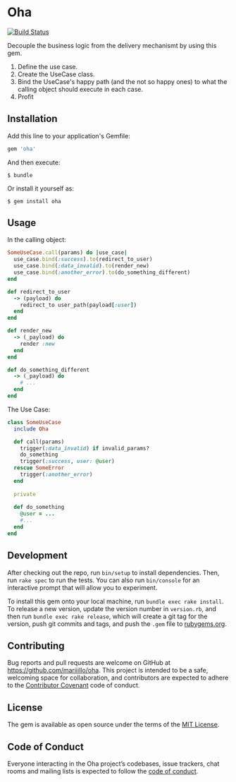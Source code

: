 # Oha
[![Build Status](https://travis-ci.org/mariiillo/oha.svg?branch=master)](https://travis-ci.org/mariiillo/oha)

Decouple the business logic from the delivery mechanismt by using this gem.
1. Define the use case.
2. Create the UseCase class.
3. Bind the UseCase's happy path (and the not so happy ones) to what the calling object should execute in each case.
4. Profit

## Installation

Add this line to your application's Gemfile:

```ruby
gem 'oha'
```

And then execute:

    $ bundle

Or install it yourself as:

    $ gem install oha

## Usage

In the calling object:
```ruby
SomeUseCase.call(params) do |use_case|
  use_case.bind(:success).to(redirect_to_user)
  use_case.bind(:data_invalid).to(render_new)
  use_case.bind(:another_error).to(do_something_different)
end

def redirect_to_user
  -> (payload) do
    redirect_to user_path(payload[:user])
  end
end

def render_new
  -> (_payload) do
    render :new
  end
end

def do_something_different
  -> (_payload) do
    # ...
  end
end
```

The Use Case:
```ruby
class SomeUseCase
  include Oha

  def call(params)
    trigger(:data_invalid) if invalid_params?
    do_something
    trigger(:success, user: @user)
  rescue SomeError
    trigger(:another_error)
  end
  
  private
  
  def do_something
    @user = ...
    #...
  end
end
```

## Development

After checking out the repo, run `bin/setup` to install dependencies. Then, run `rake spec` to run the tests. You can also run `bin/console` for an interactive prompt that will allow you to experiment.

To install this gem onto your local machine, run `bundle exec rake install`. To release a new version, update the version number in `version.rb`, and then run `bundle exec rake release`, which will create a git tag for the version, push git commits and tags, and push the `.gem` file to [rubygems.org](https://rubygems.org).

## Contributing

Bug reports and pull requests are welcome on GitHub at https://github.com/mariiillo/oha. This project is intended to be a safe, welcoming space for collaboration, and contributors are expected to adhere to the [Contributor Covenant](http://contributor-covenant.org) code of conduct.

## License

The gem is available as open source under the terms of the [MIT License](https://opensource.org/licenses/MIT).

## Code of Conduct

Everyone interacting in the Oha project’s codebases, issue trackers, chat rooms and mailing lists is expected to follow the [code of conduct](https://github.com/[USERNAME]/oha/blob/master/CODE_OF_CONDUCT.md).
